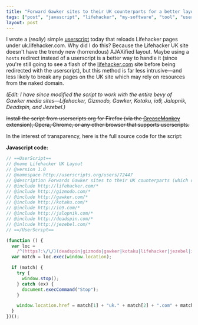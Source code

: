 ```yaml
---
title: "Forward Gawker sites to their UK counterparts for a better layout"
tags: ["post", "javascript", "lifehacker", "my-software", "tool", "userscript"]
layout: post
---
```


I wrote a (_really_) simple [userscript](https://greasyfork.org) today
that reloads Lifehacker pages under uk.lifehacker.com. Why did I do this?
Because the Lifehacker UK site doesn't have the trendy new (horrendous)
AJAXified layout. Maybe using a `hosts` redirect instead of a userscript
is a better way to handle it (since you're still going to see a flash of
the [lifehacker.com](https://lifehacker.com) site before being redirected
with the userscript), but this method is far less intrusive—and less
likely to break any pages on the UK site which may rely on resources
from the naked domain.<!--more-->

_(Edit: I have since modified the script to work with the entire bevy of
Gawker media sites—Lifehacker, Gizmodo, Gawker, Kotaku, io9, Jalopnik,
Deadspin, and Jezebel.)_

~~Install the script from userscripts.org</a> for Firefox (via the
[GreaseMonkey](https://addons.mozilla.org/en-US/firefox/addon/greasemonkey/)
extension), Opera, Chrome, or any other browser that supports
userscripts.~~

In the interest of transparency, here is the full source code for the
script:

**Javascript code:**

```js
// ==UserScript==
// @name Lifehacker UK Layout
// @version 1.0
// @namespace http://userscripts.org/users/72447
// @description Forwards Gawker sites to their UK counterparts (which don't have the horrendous AJAX layout).
// @include http://lifehacker.com/*
// @include http://gizmodo.com/*
// @include http://gawker.com/*
// @include http://kotaku.com/*
// @include http://io9.com/*
// @include http://jalopnik.com/*
// @include http://deadspin.com/*
// @inlcude http://jezebel.com/*
// ==/UserScript==

(function () {
  var loc =
    /^(https?:\/\/)(deadspin|gizmodo|gawker|kotaku|lifehacker|jezebel|io9|jalopnik)\.com(.+)$/i;
  var match = loc.exec(window.location);

  if (match) {
    try {
      window.stop();
    } catch (ex) {
      document.execCommand("Stop");
    }

    window.location.href = match[1] + "uk." + match[2] + ".com" + match[3];
  }
})();
```
